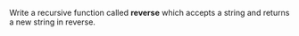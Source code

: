 <p>Write a recursive function called <strong>reverse</strong> which accepts a string and returns a new string in reverse.</p>